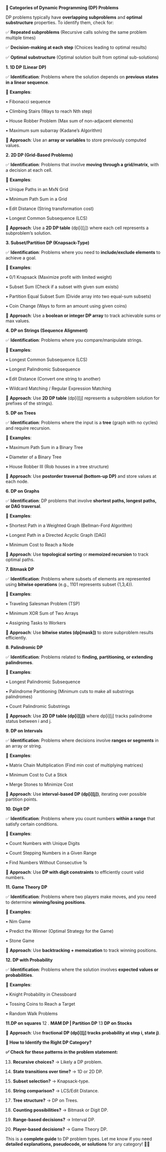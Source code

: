 

**📌 Categories of Dynamic Programming (DP) Problems**

  

DP problems typically have **overlapping subproblems** and **optimal substructure** properties. To identify them, check for:

✅ **Repeated subproblems** (Recursive calls solving the same problem multiple times)

✅ **Decision-making at each step** (Choices leading to optimal results)

✅ **Optimal substructure** (Optimal solution built from optimal sub-solutions)

**1. 1D DP (Linear DP)**

  

✅ **Identification**: Problems where the solution depends on **previous states in a linear sequence**.

🔹 **Examples**:

• Fibonacci sequence

• Climbing Stairs (Ways to reach Nth step)

• House Robber Problem (Max sum of non-adjacent elements)

• Maximum sum subarray (Kadane’s Algorithm)

  

📌 **Approach**: Use an **array or variables** to store previously computed values.

**2. 2D DP (Grid-Based Problems)**

  

✅ **Identification**: Problems that involve **moving through a grid/matrix**, with a decision at each cell.

🔹 **Examples**:

• Unique Paths in an MxN Grid

• Minimum Path Sum in a Grid

• Edit Distance (String transformation cost)

• Longest Common Subsequence (LCS)

  

📌 **Approach**: Use a **2D DP table** (dp[i][j]) where each cell represents a subproblem’s solution.

**3. Subset/Partition DP (Knapsack-Type)**

  

✅ **Identification**: Problems where you need to **include/exclude elements** to achieve a goal.

🔹 **Examples**:

• 0/1 Knapsack (Maximize profit with limited weight)

• Subset Sum (Check if a subset with given sum exists)

• Partition Equal Subset Sum (Divide array into two equal-sum subsets)

• Coin Change (Ways to form an amount using given coins)

  

📌 **Approach**: Use a **boolean or integer DP array** to track achievable sums or max values.

**4. DP on Strings (Sequence Alignment)**

  

✅ **Identification**: Problems where you compare/manipulate strings.

🔹 **Examples**:

• Longest Common Subsequence (LCS)

• Longest Palindromic Subsequence

• Edit Distance (Convert one string to another)

• Wildcard Matching / Regular Expression Matching

  

📌 **Approach**: Use **2D DP table** (dp[i][j] represents a subproblem solution for prefixes of the strings).

**5. DP on Trees**

  

✅ **Identification**: Problems where the input is a **tree** (graph with no cycles) and require recursion.

🔹 **Examples**:

• Maximum Path Sum in a Binary Tree

• Diameter of a Binary Tree

• House Robber III (Rob houses in a tree structure)

  

📌 **Approach**: Use **postorder traversal (bottom-up DP)** and store values at each node.

**6. DP on Graphs**

  

✅ **Identification**: DP problems that involve **shortest paths, longest paths, or DAG traversal**.

🔹 **Examples**:

• Shortest Path in a Weighted Graph (Bellman-Ford Algorithm)

• Longest Path in a Directed Acyclic Graph (DAG)

• Minimum Cost to Reach a Node

  

📌 **Approach**: Use **topological sorting** or **memoized recursion** to track optimal paths.

**7. Bitmask DP**

  

✅ **Identification**: Problems where subsets of elements are represented using **bitwise operations** (e.g., 1101 represents subset {1,3,4}).

🔹 **Examples**:

• Traveling Salesman Problem (TSP)

• Minimum XOR Sum of Two Arrays

• Assigning Tasks to Workers

  

📌 **Approach**: Use **bitwise states (dp[mask])** to store subproblem results efficiently.

**8. Palindromic DP**

  

✅ **Identification**: Problems related to **finding, partitioning, or extending palindromes**.

🔹 **Examples**:

• Longest Palindromic Subsequence

• Palindrome Partitioning (Minimum cuts to make all substrings palindromes)

• Count Palindromic Substrings

  

📌 **Approach**: Use **2D DP table (dp[i][j])** where dp[i][j] tracks palindrome status between i and j.

**9. DP on Intervals**

  

✅ **Identification**: Problems where decisions involve **ranges or segments** in an array or string.

🔹 **Examples**:

• Matrix Chain Multiplication (Find min cost of multiplying matrices)

• Minimum Cost to Cut a Stick

• Merge Stones to Minimize Cost

  

📌 **Approach**: Use **interval-based DP (dp[i][j])**, iterating over possible partition points.

**10. Digit DP**

  

✅ **Identification**: Problems where you count numbers **within a range** that satisfy certain conditions.

🔹 **Examples**:

• Count Numbers with Unique Digits

• Count Stepping Numbers in a Given Range

• Find Numbers Without Consecutive 1s

  

📌 **Approach**: Use **DP with digit constraints** to efficiently count valid numbers.

**11. Game Theory DP**

  

✅ **Identification**: Problems where two players make moves, and you need to determine **winning/losing positions**.

🔹 **Examples**:

• Nim Game

• Predict the Winner (Optimal Strategy for the Game)

• Stone Game

  

📌 **Approach**: Use **backtracking + memoization** to track winning positions.

**12. DP with Probability**

  

✅ **Identification**: Problems where the solution involves **expected values or probabilities**.

🔹 **Examples**:

• Knight Probability in Chessboard

• Tossing Coins to Reach a Target

• Random Walk Problems

**11.DP on squares**
12 . **MAM DP | Partition DP**
13 **DP on Stocks** 



  

📌 **Approach**: Use **fractional DP (dp[i][j] tracks probability at step i, state j)**.

**📌 How to Identify the Right DP Category?**

  

**✅ Check for these patterns in the problem statement:**

13. **Recursive choices?** → Likely a DP problem.

14. **State transitions over time?** → 1D or 2D DP.

15. **Subset selection?** → Knapsack-type.

16. **String comparison?** → LCS/Edit Distance.

17. **Tree structure?** → DP on Trees.

18. **Counting possibilities?** → Bitmask or Digit DP.

19. **Range-based decisions?** → Interval DP.

20. **Player-based decisions?** → Game Theory DP.

This is a **complete guide** to DP problem types. Let me know if you need **detailed explanations, pseudocode, or solutions** for any category! 🚀😊